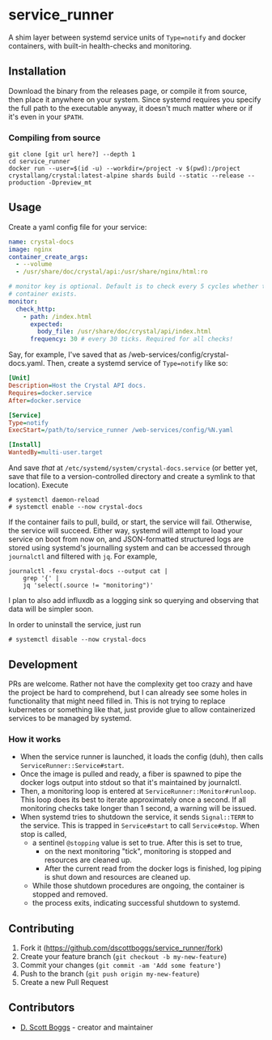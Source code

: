 # service_runner
A shim layer between systemd service units of `Type=notify` and docker
containers, with built-in health-checks and monitoring.

## Installation
Download the binary from the releases page, or compile it from source, then
place it anywhere on your system. Since systemd requires you specify the full
path to the executable anyway, it doesn't much matter where or if it's even in
your `$PATH`.

### Compiling from source
```
git clone [git url here?] --depth 1
cd service_runner
docker run --user=$(id -u) --workdir=/project -v $(pwd):/project crystallang/crystal:latest-alpine shards build --static --release --production -Dpreview_mt
```

## Usage
Create a yaml config file for your service:

```yaml
name: crystal-docs
image: nginx
container_create_args:
  - --volume
  - /usr/share/doc/crystal/api:/usr/share/nginx/html:ro

# monitor key is optional. Default is to check every 5 cycles whether the
# container exists.
monitor:
  check_http:
    - path: /index.html
      expected:
        body_file: /usr/share/doc/crystal/api/index.html
      frequency: 30 # every 30 ticks. Required for all checks!
```

Say, for example, I've saved that as /web-services/config/crystal-docs.yaml.
Then, create a systemd service of `Type=notify` like so:

```ini
[Unit]
Description=Host the Crystal API docs.
Requires=docker.service
After=docker.service

[Service]
Type=notify
ExecStart=/path/to/service_runner /web-services/config/%N.yaml

[Install]
WantedBy=multi-user.target
```

And save *that* at `/etc/systemd/system/crystal-docs.service` (or better yet,
save that file to a version-controlled directory and create a symlink to that
location). Execute

```
# systemctl daemon-reload
# systemctl enable --now crystal-docs
```

If the container fails to pull, build, or start, the service will fail.
Otherwise, the service will succeed. Either way, systemd will attempt to load
your service on boot from now on, and JSON-formatted structured logs are stored
using systemd's journalling system and can be accessed through `journalctl` and
filtered with `jq`. For example,

```
journalctl -fexu crystal-docs --output cat |
    grep '{' |
    jq 'select(.source != "monitoring")'
```

I plan to also add influxdb as a logging sink so querying and observing that
data will be simpler soon.

In order to uninstall the service, just run

```
# systemctl disable --now crystal-docs
```

## Development
PRs are welcome. Rather not have the complexity get too crazy and have the project be hard to comprehend, but I can already see some holes in functionality that might need filled in. This is not trying to replace kubernetes or something like that, just provide glue to allow containerized services to be managed by systemd.

### How it works

- When the service runner is launched, it loads the config (duh), then calls
`ServiceRunner::Service#start`.
- Once the image is pulled and ready, a fiber is spawned to pipe
the docker logs output into stdout so that it's maintained by journalctl.
- Then, a monitoring loop is entered at `ServiceRunner::Monitor#runloop`. This
loop does its best to iterate approximately once a second. If all monitoring
checks take longer than 1 second, a warning will be issued.
- When systemd tries to shutdown the service, it sends `Signal::TERM` to the
service. This is trapped in `Service#start` to call `Service#stop`. When stop is called,
  - a sentinel `@stopping` value is set to true. After this is set to true,
    - on the next monitoring "tick", monitoring is stopped and resources are
    cleaned up.
    - After the current read from the docker logs is finished, log piping is
    shut down and resources are cleaned up.
  - While those shutdown procedures are ongoing, the container is stopped and
  removed.
  - the process exits, indicating successful shutdown to systemd.

## Contributing

1. Fork it (<https://github.com/dscottboggs/service_runner/fork>)
2. Create your feature branch (`git checkout -b my-new-feature`)
3. Commit your changes (`git commit -am 'Add some feature'`)
4. Push to the branch (`git push origin my-new-feature`)
5. Create a new Pull Request

## Contributors

- [D. Scott Boggs](https://github.com/dscottboggs) - creator and maintainer
